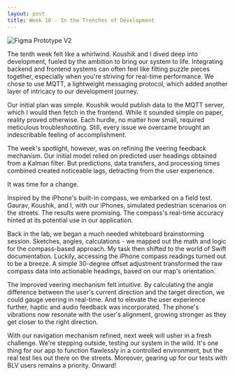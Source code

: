 ```yaml
---
layout: post
title: Week 10 - In the Trenches of Development
---
```

![Figma Prototype V2](https://leozhvng23.github.io/dream-blog/images/week10.png)

The tenth week felt like a whirlwind. Koushik and I dived deep into development, fueled by the ambition to bring our system to life. Integrating backend and frontend systems can often feel like fitting puzzle pieces together, especially when you're striving for real-time performance. We chose to use MQTT, a lightweight messaging protocol, which added another layer of intricacy to our development journey.

Our initial plan was simple. Koushik would publish data to the MQTT server, which I would then fetch in the frontend. While it sounded simple on paper, reality proved otherwise. Each hurdle, no matter how small, required meticulous troubleshooting. Still, every issue we overcame brought an indescribable feeling of accomplishment.

The week's spotlight, however, was on refining the veering feedback mechanism. Our initial model relied on predicted user headings obtained from a Kalman filter. But predictions, data transfers, and processing times combined created noticeable lags, detracting from the user experience. 

It was time for a change. 

Inspired by the iPhone's built-in compass, we embarked on a field test. Gaurav, Koushik, and I, with our iPhones, simulated pedestrian scenarios on the streets. The results were promising. The compass's real-time accuracy hinted at its potential use in our application.

Back in the lab, we began a much needed whiteboard brainstorming session. Sketches, angles, calculations - we mapped out the math and logic for the compass-based approach. My task then shifted to the world of Swift documentation. Luckily, accessing the iPhone compass readings turned out to be a breeze. A simple 30-degree offset adjustment transformed the raw compass data into actionable headings, based on our map's orientation.

The improved veering mechanism felt intuitive. By calculating the angle difference between the user's current direction and the target direction, we could gauge veering in real-time. And to elevate the user experience further, haptic and audio feedback was incorporated. The phone's vibrations now resonate with the user's alignment, growing stronger as they get closer to the right direction.

With our navigation mechanism refined, next week will usher in a fresh challenge. We're stepping outside, testing our system in the wild. It's one thing for our app to function flawlessly in a controlled environment, but the real test lies out there on the streets. Moreover, gearing up for our tests with BLV users remains a priority. Onward!
